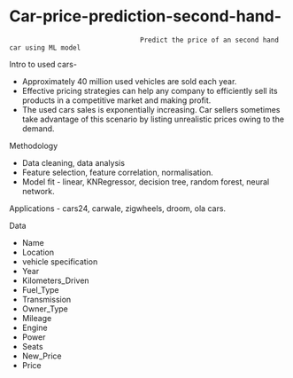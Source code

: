 # Car-price-prediction-second-hand-
                                     Predict the price of an second hand car using ML model 

Intro to used cars-
- Approximately 40 million used vehicles are sold each year. 
- Effective pricing strategies can help any company to efficiently sell its products in a competitive market and making profit. 
- The used cars sales is exponentially increasing. Car sellers sometimes take advantage of this scenario by listing unrealistic prices owing to the demand. 

Methodology
- Data cleaning, data analysis
- Feature selection, feature correlation, normalisation. 
- Model fit - linear, KNRegressor, decision tree, random forest, neural network.

Applications - cars24, carwale, zigwheels, droom, ola cars. 

Data 
- Name 
- Location 
- vehicle specification
- Year	
- Kilometers_Driven	
- Fuel_Type	
- Transmission	
- Owner_Type	
- Mileage	
- Engine	
- Power	
- Seats	
- New_Price	
- Price
